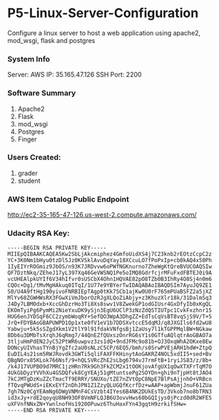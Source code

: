 # P5-Linux-Server-Configuration
Configure a linux server to host a web application using apache2, mod_wsgi, flask and postgres

### System Info
Server: AWS
IP: 35.165.47.126
SSH Port: 2200

### Software Summary
1. Apache2
2. Flask
3. mod_wsgi
4. Postgres
5. Finger

### Users Created:
1. grader
2. student

### AWS Item Catalog Public Endpoint
http://ec2-35-165-47-126.us-west-2.compute.amazonaws.com/

### Udacity RSA Key:
```shell
-----BEGIN RSA PRIVATE KEY-----
MIIEpQIBAAKCAQEA5Kw2SbLjAkcmiphez4GmfoUidXS4j7C23knb2rEOtzCcpC2z
YC+3K0Nm1bHyu0tzDlSJz0KVSklAvuDqYay18XCcuLO7fPoPxIp+cb0kAQ4x50Ph
1IyEIYrROGmiz9JbOS/n93K7JRDvvw6oPWfNGKnurno7ZheWgKtQreBVUCOAQSIw
QF7DztNkq/ZEheJ17yL397Xq46GeVWSNQ1Pe5oIMQ8GdrfcjrMFuFxdFBTEJ0i9A
vcUHEAlpkUYIf6V34hIfvr0sUSCbX4Ohn1HQVAE82pO8TZb0B3IhRy4O8Sj4n0m6
CQOc+Dg1/tMvMgHAkuq0ITqI/1U77e9YBYerTwIDAQABAoIBAQDSIm7AyuJQ9ZE1
S0/U4A9ftHg190yivoFNRBIEpTAgp0tKk7SCb1ajKw0U0rF765mPUaBSFZ2a5jXZ
MlYv68ZGWHWsRX3FGwXiVmJborOzRJgXLQoZiAbjy+z3KhuzXlr18k/31DalmSq3
J4Dy7LBMOdxb+XccGhDzrHo3Ti8Xs8swv1V8ZwekGP1odGIUsr4GxDfyIb0xKgQL
EKOmTyiPg6PymMi2NieYxuDK9ySjn3EgU6UClP3zNzZdQSTIUTpc1CvkFxzhnr15
HUG6enJYDSqF6CC2zymbWoqRY+SefQO3WpA3DhgZZ+EdTsCqVsBT8vqSjS9V/T+5
JrQ+FDYBAoGBAPUWPD1Op1xte0fV1eV1b7DDSXvtccE5dqMJ/q8JXGIls6fd2wU8
Yabwju+5k5sSZgdXkm1V2tlY9l91fdakVNfgsBj1ZaUsy7l1kTGPPMqlBW+NGkaw
8Db6u3DMbTsXrqhJ6qRmg7/44QnEZfQUxszOnrRG6sY1s0GTfuAQlqtrAoGBAO7a
3tljuHmPdEN2JyC52PtWR6uwpvz3zs1dQ+9ndJFMc9o81b+OJ3OxqWhA2OKxe8Ew
DONcyUIVhasTYnBjYgZfc2aU0sNLzC5CP/6EQ5/bmh/s0SrwPVEjARH1hdW+ZtpQ
EuDIL4s21sm5RWJRovdk3GWTi5qliFAXFFKHinytAoGAKRZ4NOL5xdII5+sed+Bv
QBgNOrx85KLok766Nsf/9+hQLSVRcZhE2sLbg6794vJ7rmFtB+1ryiJS83/z/8b+
/k4J17VUPBO9d7MRC1jzHRn7Rk9Gh3FkZCM2x1tOOKjovAfgUX1qOwXTXFrTqM7O
4UkGbDyzYVVhXu4GSDQfvk8CgYEAj51gMtuntsePg2SOYDn+ghi9nTjpHt8tJAO4
7kCJMTgDzKuZZcTmacTf9ERRY/SNUXo/tZE7nZVtOpC8NpE7BlPsAjjnhO+VRBcn
fTQvqPWUdS+iEKxEYf2nDhJPN1Z1ZzyQLUGQfKcrfDz+wAAP+apWbmjJnuF61ZUa
7gh7Nz0CgYEAmNg6DWgVNMnF4CsVzbt4IYes6B4NK2DUkEsTD/3Vkob7no8bTRN3
id3xJy+rdE2qoyqU8NH93OF8VmNFLQJB6U3ovvHws60bGQIjys0jPczd0dR2WFE5
uXFVnfNNxZN+YwnlnofHs1920OPuwz6ThuHaxFYn43gqtH9zrkifSHw=
-----END RSA PRIVATE KEY-----
```
